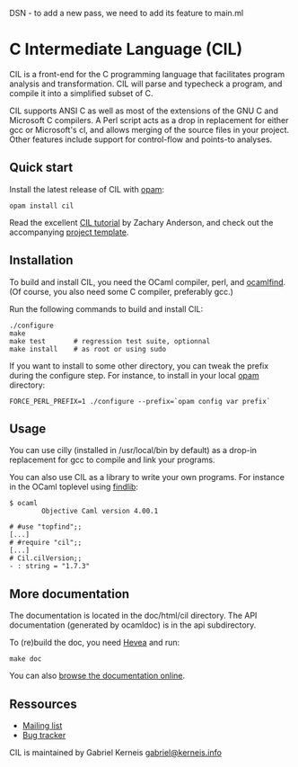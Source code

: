DSN - to add a new pass, we need to add its feature to main.ml

C Intermediate Language (CIL)
============================

CIL is a front-end for the C programming language that facilitates
program analysis and transformation. CIL will parse and typecheck a
program, and compile it into a simplified subset of C.

CIL supports ANSI C as well as most of the extensions of the GNU C and
Microsoft C compilers. A Perl script acts as a drop in replacement for
either gcc or Microsoft's cl, and allows merging of the source files in
your project. Other features include support for control-flow and
points-to analyses.

Quick start
-----------

Install the latest release of CIL with [opam][]:

    opam install cil

Read the excellent [CIL tutorial][tuto] by Zachary Anderson, and
check out the accompanying [project template][template].

[tuto]: http://www.inf.ethz.ch/personal/azachary/teaching/ciltut.pdf
[template]: https://bitbucket.org/zanderso/cil-template

Installation
-----------

To build and install CIL, you need the OCaml compiler, perl, and
[ocamlfind][findlib].  (Of course, you also need some C compiler,
preferably gcc.)

Run the following commands to build and install CIL:

    ./configure
    make
    make test       # regression test suite, optionnal
    make install    # as root or using sudo

If you want to install to some other directory, you can tweak the prefix
during the configure step.  For instance, to install in your local [opam][]
directory:

    FORCE_PERL_PREFIX=1 ./configure --prefix=`opam config var prefix`

[findlib]: http://projects.camlcity.org/projects/findlib.html
[opam]: http://opam.ocamlpro.com/

Usage
-----

You can use cilly (installed in /usr/local/bin by default) as a drop-in
replacement for gcc to compile and link your programs.

You can also use CIL as a library to write your own programs.  For
instance in the OCaml toplevel using [findlib][]:

    $ ocaml
            Objective Caml version 4.00.1

    # #use "topfind";;
    [...]
    # #require "cil";;
    [...]
    # Cil.cilVersion;;           
    - : string = "1.7.3"


More documentation
------------------

The documentation is located in the doc/html/cil directory.  The API
documentation (generated by ocamldoc) is in the api subdirectory.

To (re)build the doc, you need [Hevea][] and run:

    make doc

You can also [browse the documentation online][doc].

[hevea]: http://hevea.inria.fr/ "Hevea - LaTex to HTML translator"
[doc]:   http://kerneis.github.com/cil/doc/html/cil "Cil online doc"

Ressources
----------

* [Mailing list](https://lists.sourceforge.net/lists/listinfo/cil-users)
* [Bug tracker](http://sourceforge.net/p/cil/bugs/)

CIL is maintained by Gabriel Kerneis <gabriel@kerneis.info>

